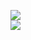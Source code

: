 [![](https://img.shields.io/badge/Made%20With-Github%20Spray-lightgrey.svg?style=for-the-badge&logo=github)](https://github.com/Annihil/github-spray#6470)  
[![](https://i.imgur.com/2DrTn0Z.gif)](https://github.com/Annihil/github-spray)